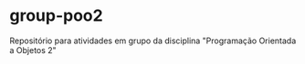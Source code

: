 # group-poo2
Repositório para atividades em grupo da disciplina "Programação Orientada a Objetos 2"
